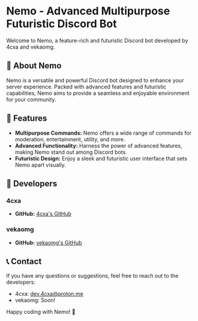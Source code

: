 # Nemo - Advanced Multipurpose Futuristic Discord Bot

Welcome to Nemo, a feature-rich and futuristic Discord bot developed by 4cxa and vekaomg.

## 🔰 About Nemo

Nemo is a versatile and powerful Discord bot designed to enhance your server experience. Packed with advanced features and futuristic capabilities, Nemo aims to provide a seamless and enjoyable environment for your community.

## 🚀 Features

- **Multipurpose Commands:** Nemo offers a wide range of commands for moderation, entertainment, utility, and more.
- **Advanced Functionality:** Harness the power of advanced features, making Nemo stand out among Discord bots.
- **Futuristic Design:** Enjoy a sleek and futuristic user interface that sets Nemo apart visually.

## 🤖 Developers

### 4cxa

- **GitHub:** [4cxa's GitHub](https://github.com/4cxa)

### vekaomg

- **GitHub:** [vekaomg's GitHub](https://github.com/vekaomg)

## 📞 Contact

If you have any questions or suggestions, feel free to reach out to the developers:

- 4cxa: [dev.4cxa@proton.me](mailto:dev.4cxa@proton.me)
- vekaomg: Soon!

Happy coding with Nemo! 🌊
